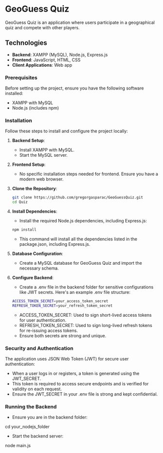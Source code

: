 # GeoGuess Quiz

GeoGuess Quiz is an application where users participate in a geographical quiz and compete with other players.

## Technologies

- **Backend**: XAMPP (MySQL), Node.js, Express.js
- **Frontend**: JavaScript, HTML, CSS
- **Client Applications**: Web app

### Prerequisites

Before setting up the project, ensure you have the following software installed:

- XAMPP with MySQL
- Node.js (includes npm)

### Installation

Follow these steps to install and configure the project locally:

1. **Backend Setup**:
   - Install XAMPP with MySQL.
   - Start the MySQL server.

2. **Frontend Setup**:
   - No specific installation steps needed for frontend. Ensure you have a modern web browser.

3. **Clone the Repository**:
    ```bash
    git clone https://github.com/gregorgasparac/GeoGuessQuiz.git
    cd Quiz
   ```
     
4. **Install Dependencies**:
   - Install the required Node.js dependencies, including Express.js:


    ```bash
    npm install
    ```

   - This command will install all the dependencies listed in the package.json, including Express.js.
     
5. **Database Configuration**:
    - Create a MySQL database for GeoGuess Quiz and import the necessary schema.

6. **Configure Backend**:
    - Create a .env file in the backend folder for sensitive configurations like JWT secrets. Here's an example .env file structure:

    ```bash
    ACCESS_TOKEN_SECRET=your_access_token_secret
    REFRESH_TOKEN_SECRET=your_refresh_token_secret
    ```

    - ACCESS_TOKEN_SECRET: Used to sign short-lived access tokens for user authentication.
    - REFRESH_TOKEN_SECRET: Used to sign long-lived refresh tokens for re-issuing access tokens.
    - Ensure both secrets are strong and unique.

### Security and Authentication

The application uses JSON Web Token (JWT) for secure user authentication:

- When a user logs in or registers, a token is generated using the JWT_SECRET.
- This token is required to access secure endpoints and is verified for validity on each request.
- Ensure the JWT_SECRET in your .env file is strong and kept confidential.


### Running the Backend

- Ensure you are in the backend folder:

cd your_nodejs_folder

- Start the backend server:

node main.js






